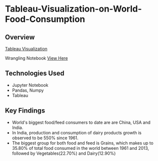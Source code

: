# Tableau-Visualization-on-World-Food-Consumption

## Overview

[Tableau Visualization](https://public.tableau.com/profile/pooja7429#!/vizhome/World_Food_Consumption_V2/Story1?publish=yes)

Wrangling Notebook [View Here](https://nbviewer.jupyter.org/github/pooja2512/Tableau-Visualization-on-World-Food-Consumption/blob/master/Data_wrangling_World_food_consumption.ipynb)

## Technologies Used
- Jupyter Notebook
- Pandas, Numpy
- Tableau

## Key Findings
- World's biggest food/feed consumers to date are are China, USA and India. 
- In India, production and consumption of dairy products growth is observed to be 550% since 1961.
- The biggest group for both food and feed is Grains, which makes up  to 35.80% of total food consumed in the world between 1961 and 2013, followed by Vegetables(22.70%) and Dairy(12.90%)
